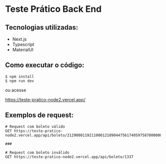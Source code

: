 # Teste Prático Back End

## Tecnologias utilizadas:
* Next.js
* Typescript
* MaterialUI

## Como executar o código:
```shell
$ npm install
$ npm run dev
```

ou acesse

https://teste-pratico-node2.vercel.app/

## Exemplos de request:
```http
# Request com boleto válido
GET https://teste-pratico-node2.vercel.app/api/boleto/21290001192110001210904475617405975870000002000

###

# Request com boleto inválido
GET https://teste-pratico-node2.vercel.app/api/boleto/1337
```
